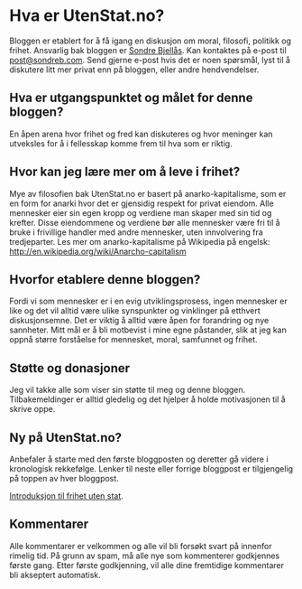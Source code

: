 # Hva er UtenStat.no?

Bloggen er etablert for å få igang en diskusjon om moral, filosofi, politikk og frihet. Ansvarlig bak bloggen er [Sondre Bjellås](//sondreb.com). Kan kontaktes på e-post til post@sondreb.com. Send gjerne e-post hvis det er noen spørsmål, lyst til å diskutere litt mer privat enn på bloggen, eller andre hendvendelser.

## Hva er utgangspunktet og målet for denne bloggen?

En åpen arena hvor frihet og fred kan diskuteres og hvor meninger kan utveksles for å i fellesskap komme frem til hva som er riktig.

## Hvor kan jeg lære mer om å leve i frihet?

Mye av filosofien bak UtenStat.no er basert på anarko-kapitalisme, som er en form for anarki hvor det er gjensidig respekt for privat eiendom. Alle mennesker eier sin egen kropp og verdiene man skaper med sin tid og krefter. Disse eiendommene og verdiene bør alle mennesker være fri til å bruke i frivillige handler med andre mennesker, uten innvolvering fra tredjeparter. Les mer om anarko-kapitalisme på Wikipedia på engelsk: http://en.wikipedia.org/wiki/Anarcho-capitalism

## Hvorfor etablere denne bloggen?

Fordi vi som mennesker er i en evig utviklingsprosess, ingen mennesker er like og det vil alltid være ulike synspunkter og vinklinger på etthvert diskusjonsemne. Det er viktig å alltid være åpen for forandring og nye sannheter. Mitt mål er å bli motbevist i mine egne påstander, slik at jeg kan oppnå større forståelse for mennesket, moral, samfunnet og frihet.

## Støtte og donasjoner

Jeg vil takke alle som viser sin støtte til meg og denne bloggen. Tilbakemeldinger er alltid gledelig og det hjelper å holde motivasjonen til å skrive oppe.

## Ny på UtenStat.no?

Anbefaler å starte med den første bloggposten og deretter gå videre i kronologisk rekkefølge. Lenker til neste eller forrige bloggpost er tilgjengelig på toppen av hver bloggpost.

[Introduksjon til frihet uten stat](introduksjon_til_frihet_uten_stat).

## Kommentarer

Alle kommentarer er velkommen og alle vil bli forsøkt svart på innenfor rimelig tid. På grunn av spam, må alle nye som kommenterer godkjennes første gang. Etter første godkjenning, vil alle dine fremtidige kommentarer bli akseptert automatisk.